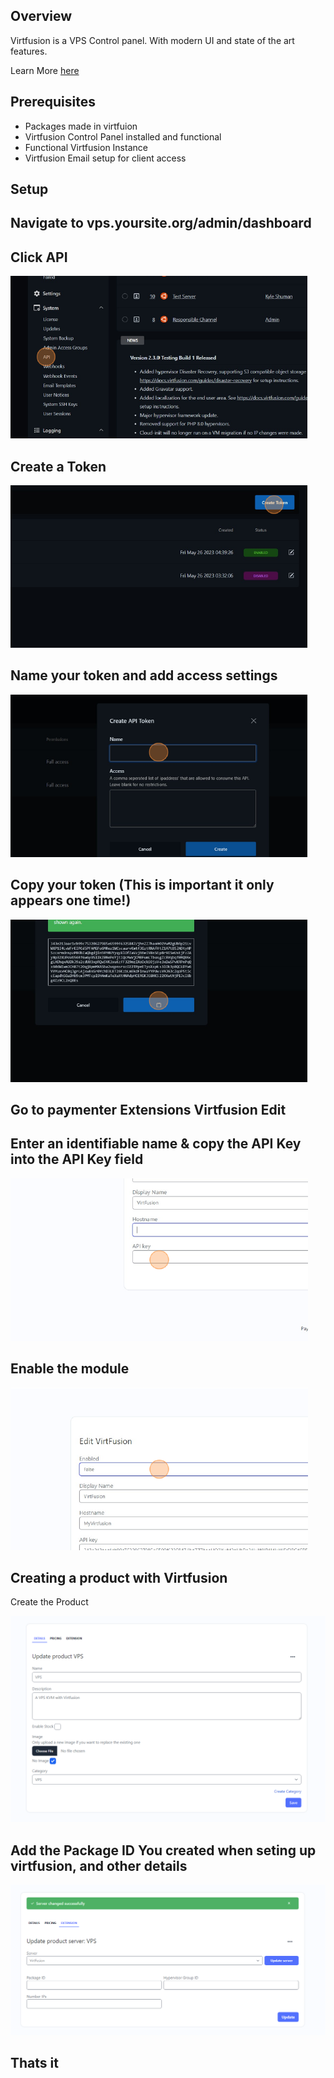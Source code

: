 ## Overview

 Virtfusion is a VPS Control panel. With modern UI and state of the art features.

Learn More [here](https://virtfusion.com/)

## Prerequisites

- Packages made in virtfuion <br>
- Virtfusion Control Panel installed and functional <br>
- Functional Virtfusion Instance <br>
- Virtfusion Email setup for client access

## Setup

## Navigate to vps.yoursite.org/admin/dashboard

## Click API

![](step1.png)

## Create a Token

![](step2.png)

## Name your token and add access settings

 ![](step3.png)

## Copy your token (This is important it only appears one time!)

 ![](step4.png)

## Go to paymenter Extensions Virtfusion Edit

## Enter an identifiable name & copy the API Key into the API Key field

 ![](step5.png)

## Enable the module

![](step6.png)

## Creating a product with Virtfusion

Create the Product

![](step7.png)

## Add the Package ID You created when seting up virtfusion, and other details

![](step8.png)

## Thats it